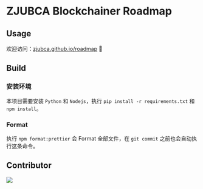 # ZJUBCA Blockchainer Roadmap

## Usage

欢迎访问：[zjubca.github.io/roadmap](https://zjubca.github.io/roadmap) 🥳

## Build

### 安装环境

本项目需要安装 `Python` 和 `Nodejs`，执行 `pip install -r requirements.txt` 和 `npm install`。

### Format

执行 `npm format:prettier` 会 Format 全部文件，在 `git commit` 之前也会自动执行这条命令。

## Contributor
<a href="https://github.com/eryajf/learn-github/graphs/contributors">
  <img src="https://contrib.rocks/image?repo=zjubca/roadmap" />
</a>
